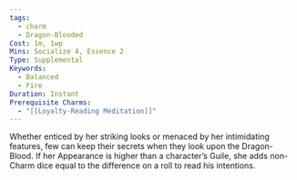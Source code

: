 ```yaml
---
tags:
  - charm
  - Dragon-Blooded
Cost: 1m, 1wp
Mins: Socialize 4, Essence 2
Type: Supplemental
Keywords:
  - Balanced
  - Fire
Duration: Instant
Prerequisite Charms:
  - "[[Loyalty-Reading Meditation]]"
---
```

Whether enticed by her striking looks or menaced by her intimidating features, few can keep their secrets when they look upon the Dragon-Blood. If her Appearance is higher than a character’s Guile, she adds non-Charm dice equal to the difference on a roll to read his intentions.